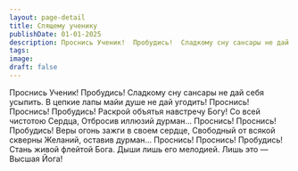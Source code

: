 ```yaml
---
layout: page-detail
title: Спящему ученику
publishDate: 01-01-2025
description: Проснись Ученик!  Пробудись!  Сладкому сну сансары не дай  себя усыпить. В цепкие лапы майи душе  не дай угодить!  Проснись!  Проснись! Пробудись!  Раскрой объятья навстречу Богу! Со всей чистотою Сердца,  Отбросив иллюзий дурман…  Проснись! Проснись! Пробудись!  Веры огонь зажги в своем сердце, Свободный от всякой скверны  Желаний, оставив дурман…  Проснись!  Проснись! Пробудись!  Стань живой флейтой Бога. Дыши лишь его мелодией. Лишь это — Высшая Йога!
tags:
image:
draft: false
---
```

Проснись Ученик!  Пробудись!  Сладкому сну сансары не дай  себя усыпить. В цепкие лапы майи душе  не дай угодить!  Проснись!  Проснись! Пробудись!  Раскрой объятья навстречу Богу! Со всей чистотою Сердца,  Отбросив иллюзий дурман…  Проснись! Проснись! Пробудись!  Веры огонь зажги в своем сердце, Свободный от всякой скверны  Желаний, оставив дурман…  Проснись!  Проснись! Пробудись!  Стань живой флейтой Бога. Дыши лишь его мелодией. Лишь это — Высшая Йога!